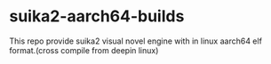 # suika2-aarch64-builds
This repo provide suika2 visual novel engine with in linux aarch64 elf format.(cross compile from deepin linux)
